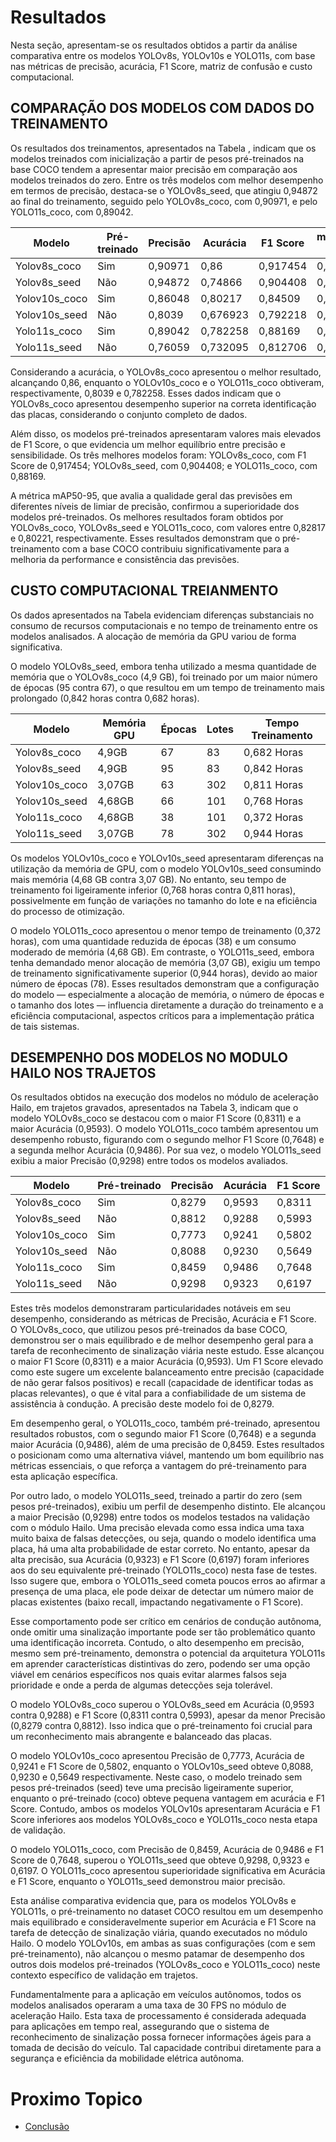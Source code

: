 # Resultados

Nesta seção, apresentam-se os resultados obtidos a partir da análise comparativa entre os modelos YOLOv8s, YOLOv10s e YOLO11s, com base nas métricas de precisão, acurácia, F1 Score, matriz de confusão e custo computacional.

## COMPARAÇÃO DOS MODELOS COM DADOS DO TREINAMENTO

Os resultados dos treinamentos, apresentados na Tabela , indicam que os modelos treinados com inicialização a partir de pesos pré-treinados na base COCO tendem a apresentar maior precisão em comparação aos modelos treinados do zero. Entre os três modelos com melhor desempenho em termos de precisão, destaca-se o YOLOv8s_seed, que atingiu 0,94872 ao final do treinamento, seguido pelo YOLOv8s_coco, com 0,90971, e pelo YOLO11s_coco, com 0,89042.


| Modelo         | Pré-treinado | Precisão | Acurácia | F1 Score | mAP50-95 |
|----------------|--------------|----------|----------|----------|----------|
| Yolov8s_coco   | Sim          | 0,90971  | 0,86     | 0,917454 | 0,82817  |
| Yolov8s_seed   | Não          | 0,94872  | 0,74866  | 0,904408 | 0,82093  |
| Yolov10s_coco  | Sim          | 0,86048  | 0,80217  | 0,84509  | 0,79744  |
| Yolov10s_seed  | Não          | 0,8039   | 0,676923 | 0,792218 | 0,74744  |
| Yolo11s_coco   | Sim          | 0,89042  | 0,782258 | 0,88169  | 0,80221  |
| Yolo11s_seed   | Não          | 0,76059  | 0,732095 | 0,812706 | 0,77862  |



Considerando a acurácia, o YOLOv8s_coco apresentou o melhor resultado, alcançando 0,86, enquanto o YOLOv10s_coco e o YOLO11s_coco obtiveram, respectivamente, 0,8039 e 0,782258. Esses dados indicam que o YOLOv8s_coco apresentou desempenho superior na correta identificação das placas, considerando o conjunto completo de dados.

Além disso, os modelos pré-treinados apresentaram valores mais elevados de F1 Score, o que evidencia um melhor equilíbrio entre precisão e sensibilidade. Os três melhores modelos foram: YOLOv8s_coco, com F1 Score de 0,917454; YOLOv8s_seed, com 0,904408; e YOLO11s_coco, com 0,88169.

A métrica mAP50-95, que avalia a qualidade geral das previsões em diferentes níveis de limiar de precisão, confirmou a superioridade dos modelos pré-treinados. Os melhores resultados foram obtidos por YOLOv8s_coco, YOLOv8s_seed e YOLO11s_coco, com valores entre 0,82817 e 0,80221, respectivamente. Esses resultados demonstram que o pré-treinamento com a base COCO contribuiu significativamente para a melhoria da performance e consistência das previsões.

## CUSTO COMPUTACIONAL TREIANMENTO

Os dados apresentados na Tabela evidenciam diferenças substanciais no consumo de recursos computacionais e no tempo de treinamento entre os modelos analisados. A alocação de memória da GPU variou de forma significativa.

O modelo YOLOv8s_seed, embora tenha utilizado a mesma quantidade de memória que o YOLOv8s_coco (4,9 GB), foi treinado por um maior número de épocas (95 contra 67), o que resultou em um tempo de treinamento mais prolongado (0,842 horas contra 0,682 horas).

| Modelo         | Memória GPU | Épocas | Lotes | Tempo Treinamento |
|----------------|-------------|--------|-------|-------------------|
| Yolov8s_coco   | 4,9GB       | 67     | 83    | 0,682 Horas       |
| Yolov8s_seed   | 4,9GB       | 95     | 83    | 0,842 Horas       |
| Yolov10s_coco  | 3,07GB      | 63     | 302   | 0,811 Horas       |
| Yolov10s_seed  | 4,68GB      | 66     | 101   | 0,768 Horas       |
| Yolo11s_coco   | 4,68GB      | 38     | 101   | 0,372 Horas       |
| Yolo11s_seed   | 3,07GB      | 78     | 302   | 0,944 Horas       |

Os modelos YOLOv10s_coco e YOLOv10s_seed apresentaram diferenças na utilização da memória de GPU, com o modelo YOLOv10s_seed consumindo mais memória (4,68 GB contra 3,07 GB). No entanto, seu tempo de treinamento foi ligeiramente inferior (0,768 horas contra 0,811 horas), possivelmente em função de variações no tamanho do lote e na eficiência do processo de otimização.

O modelo YOLO11s_coco apresentou o menor tempo de treinamento (0,372 horas), com uma quantidade reduzida de épocas (38) e um consumo moderado de memória (4,68 GB). Em contraste, o YOLO11s_seed, embora tenha demandado menor alocação de memória (3,07 GB), exigiu um tempo de treinamento significativamente superior (0,944 horas), devido ao maior número de épocas (78).
Esses resultados demonstram que a configuração do modelo — especialmente a alocação de memória, o número de épocas e o tamanho dos lotes — influencia diretamente a duração do treinamento e a eficiência computacional, aspectos críticos para a implementação prática de tais sistemas.


## DESEMPENHO DOS MODELOS NO MODULO HAILO NOS TRAJETOS

Os resultados obtidos na execução dos modelos no módulo de aceleração Hailo, em trajetos gravados, apresentados na Tabela 3, indicam que o modelo YOLOv8s_coco se destacou com o maior F1 Score (0,8311) e a maior Acurácia (0,9593). O modelo YOLO11s_coco também apresentou um desempenho robusto, figurando com o segundo melhor F1 Score (0,7648) e a segunda melhor Acurácia (0,9486). Por sua vez, o modelo YOLO11s_seed exibiu a maior Precisão (0,9298) entre todos os modelos avaliados. 

| Modelo         | Pré-treinado | Precisão | Acurácia | F1 Score |
|----------------|--------------|----------|----------|----------|
| Yolov8s_coco   | Sim          | 0,8279   | 0,9593   | 0,8311   |
| Yolov8s_seed   | Não          | 0,8812   | 0,9288   | 0,5993   |
| Yolov10s_coco  | Sim          | 0,7773   | 0,9241   | 0,5802   |
| Yolov10s_seed  | Não          | 0,8088   | 0,9230   | 0,5649   |
| Yolo11s_coco   | Sim          | 0,8459   | 0,9486   | 0,7648   |
| Yolo11s_seed   | Não          | 0,9298   | 0,9323   | 0,6197   |



Estes três modelos demonstraram particularidades notáveis em seu desempenho, considerando as métricas de Precisão, Acurácia e F1 Score. O YOLOv8s_coco, que utilizou pesos pré-treinados da base COCO, demonstrou ser o mais equilibrado e de melhor desempenho geral para a tarefa de reconhecimento de sinalização viária neste estudo. Esse alcançou o maior F1 Score (0,8311) e a maior Acurácia (0,9593). Um F1 Score elevado como este sugere um excelente balanceamento entre precisão (capacidade de não gerar falsos positivos) e recall (capacidade de identificar todas as placas relevantes), o que é vital para a confiabilidade de um sistema de assistência à condução. A precisão deste modelo foi de 0,8279.

Em desempenho geral, o YOLO11s_coco, também pré-treinado, apresentou resultados robustos, com o segundo maior F1 Score (0,7648) e a segunda maior Acurácia (0,9486), além de uma precisão de 0,8459. Estes resultados o posicionam como uma alternativa viável, mantendo um bom equilíbrio nas métricas essenciais, o que reforça a vantagem do pré-treinamento para esta aplicação específica.

Por outro lado, o modelo YOLO11s_seed, treinado a partir do zero (sem pesos pré-treinados), exibiu um perfil de desempenho distinto. Ele alcançou a maior Precisão (0,9298) entre todos os modelos testados na validação com o módulo Hailo. Uma precisão  elevada como essa indica uma taxa muito baixa de falsas detecções, ou seja, quando o modelo identifica uma placa, há uma alta probabilidade de estar correto. No entanto, apesar da alta precisão, sua Acurácia (0,9323) e F1 Score (0,6197) foram inferiores aos do seu equivalente pré-treinado (YOLO11s_coco) nesta fase de testes. Isso sugere que, embora o YOLO11s_seed  cometa poucos erros ao afirmar a presença de uma placa, ele pode  deixar de detectar um número maior de placas existentes (baixo recall, impactando negativamente o F1 Score). 

Esse comportamento pode ser crítico em cenários de condução autônoma, onde omitir uma sinalização importante pode ser tão problemático quanto uma identificação incorreta. Contudo, o alto desempenho em precisão, mesmo sem pré-treinamento, demonstra o potencial da arquitetura YOLO11s em aprender características distintivas do  zero, podendo ser uma opção viável em cenários específicos nos quais evitar alarmes falsos seja prioridade e onde a perda de algumas detecções seja tolerável.

O modelo YOLOv8s_coco superou o YOLOv8s_seed em Acurácia (0,9593 contra 0,9288) e F1 Score (0,8311 contra 0,5993), apesar da menor Precisão (0,8279 contra 0,8812). Isso indica que o pré-treinamento foi crucial para um reconhecimento mais abrangente e balanceado das placas.

O modelo YOLOv10s_coco apresentou Precisão de 0,7773, Acurácia de 0,9241 e F1 Score de 0,5802, enquanto o YOLOv10s_seed obteve 0,8088, 0,9230 e 0,5649 respectivamente. Neste caso, o modelo treinado sem pesos pré-treinados (seed) teve uma precisão ligeiramente superior, enquanto o pré-treinado (coco) obteve pequena vantagem em acurácia e F1 Score. Contudo, ambos os modelos YOLOv10s apresentaram Acurácia e F1 Score inferiores aos modelos YOLOv8s_coco e YOLO11s_coco nesta etapa de validação.

O modelo YOLO11s_coco, com Precisão de 0,8459, Acurácia de 0,9486 e F1 Score de 0,7648, superou o YOLO11s_seed que obteve 0,9298, 0,9323 e 0,6197. O YOLO11s_coco apresentou superioridade significativa em Acurácia e F1 Score,  enquanto o YOLO11s_seed demonstrou maior precisão.

Esta análise comparativa evidencia que, para os modelos YOLOv8s e YOLO11s, o pré-treinamento no dataset COCO resultou em um desempenho mais equilibrado e consideravelmente superior em Acurácia e F1 Score na tarefa de detecção de sinalização viária, quando executados no módulo Hailo. O modelo YOLOv10s, em ambas as suas configurações (com e sem pré-treinamento), não alcançou o mesmo patamar de desempenho dos outros dois modelos pré-treinados (YOLOv8s_coco e YOLO11s_coco) neste contexto específico de validação em trajetos.

Fundamentalmente para a aplicação em veículos autônomos, todos os modelos analisados operaram a uma taxa de 30 FPS no módulo de aceleração Hailo. Esta taxa de processamento é considerada adequada para aplicações em tempo real, assegurando que o sistema de reconhecimento de sinalização possa fornecer informações ágeis para a tomada de decisão do veículo. Tal capacidade contribui diretamente para a segurança e eficiência da mobilidade elétrica autônoma.

# Proximo Topico

- [Conclusão](./conclusao.md)
